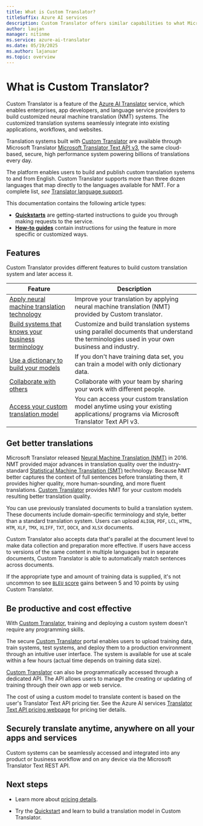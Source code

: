 ```yaml
---
title: What is Custom Translator?
titleSuffix: Azure AI services
description: Custom Translator offers similar capabilities to what Microsoft Translator Hub does for Statistical Machine Translation (SMT), but exclusively for Neural Machine Translation (NMT) systems.
author: laujan
manager: nitinme
ms.service: azure-ai-translator
ms.date: 05/19/2025
ms.author: lajanuar
ms.topic: overview
---
```

# What is Custom Translator?

Custom Translator is a feature of the [Azure AI Translator](../translator-overview.md) service, which enables enterprises, app developers, and language service providers to build customized neural machine translation (NMT) systems. The customized translation systems seamlessly integrate into existing applications, workflows, and websites.

Translation systems built with [Custom Translator](https://portal.customtranslator.azure.ai) are available through Microsoft Translator [Microsoft Translator Text API v3](../text-translation/reference/v3/translate.md?tabs=curl), the same cloud-based, secure, high performance system powering billions of translations every day.

The platform enables users to build and publish custom translation systems to and from English. Custom Translator supports more than three dozen languages that map directly to the languages available for NMT. For a complete list, *see* [Translator language support](../language-support.md).

This documentation contains the following article types:

* [**Quickstarts**](./quickstart.md) are getting-started instructions to guide you through making requests to the service.
* [**How-to guides**](./how-to/create-manage-workspace.md) contain instructions for using the feature in more specific or customized ways.

## Features

Custom Translator provides different features to build custom translation system and later access it.

|Feature  |Description  |
|---------|---------|
|[Apply neural machine translation technology](https://www.microsoft.com/translator/blog/2016/11/15/microsoft-translator-launching-neural-network-based-translations-for-all-its-speech-languages/)     |  Improve your translation by applying neural machine translation (NMT) provided by Custom translator.       |
|[Build systems that knows your business terminology](./beginners-guide.md)     |  Customize and build translation systems using parallel documents that understand the terminologies used in your own business and industry.       |
|[Use a dictionary to build your models](./how-to/train-custom-model.md#when-to-select-dictionary-only-training)     |   If you don't have training data set, you can train a model with only dictionary data.       |
|[Collaborate with others](./how-to/create-manage-workspace.md#manage-workspace-settings)     |   Collaborate with your team by sharing your work with different people.     |
|[Access your custom translation model](./how-to/translate-with-custom-model.md)     |  You can access your custom translation model anytime using your existing applications/ programs via Microsoft Translator Text API v3.       |

## Get better translations

Microsoft Translator released [Neural Machine Translation (NMT)](https://www.microsoft.com/translator/blog/2016/11/15/microsoft-translator-launching-neural-network-based-translations-for-all-its-speech-languages/) in 2016. NMT provided major advances in translation quality over the industry-standard [Statistical Machine Translation (SMT)](https://en.wikipedia.org/wiki/Statistical_machine_translation) technology. Because NMT better captures the context of full sentences before translating them, it provides higher quality, more human-sounding, and more fluent translations. [Custom Translator](https://portal.customtranslator.azure.ai) provides NMT for your custom models resulting better translation quality.

You can use previously translated documents to build a translation system. These documents include domain-specific terminology and style, better than a standard translation system. Users can upload `ALIGN`, `PDF`, `LCL`, `HTML`, `HTM`, `XLF`, `TMX`, `XLIFF`, `TXT`, `DOCX`, and `XLSX` documents.

Custom Translator also accepts data that's parallel at the document level to make data collection and preparation more effective. If users have access to versions of the same content in multiple languages but in separate documents, Custom Translator is able to automatically match sentences across documents.

If the appropriate type and amount of training data is supplied, it's not uncommon to see [`BLEU` score](concepts/bleu-score.md) gains between 5 and 10 points by using Custom Translator.

## Be productive and cost effective

With [Custom Translator](https://portal.customtranslator.azure.ai), training and deploying a custom system doesn't require any programming skills.

The secure [Custom Translator](https://portal.customtranslator.azure.ai) portal enables users to upload training data, train systems, test systems, and deploy them to a production environment through an intuitive user interface. The system is available for use at scale within a few hours (actual time depends on training data size).

[Custom Translator](https://portal.customtranslator.azure.ai) can also be programmatically accessed through a dedicated API. The API allows users to manage the creating or updating of training through their own app or web service.

The cost of using a custom model to translate content is based on the user's Translator Text API pricing tier. See the Azure AI services [Translator Text API pricing webpage](https://azure.microsoft.com/pricing/details/cognitive-services/translator-text-api/)
for pricing tier details.

## Securely translate anytime, anywhere on all your apps and services

Custom systems can be seamlessly accessed and integrated into any product or business workflow and on any device via the Microsoft Translator Text REST API.

## Next steps

* Learn more about [pricing details](https://azure.microsoft.com/pricing/details/cognitive-services/translator-text-api/).

* Try the [Quickstart](./quickstart.md) and learn to build a translation model in Custom Translator.
